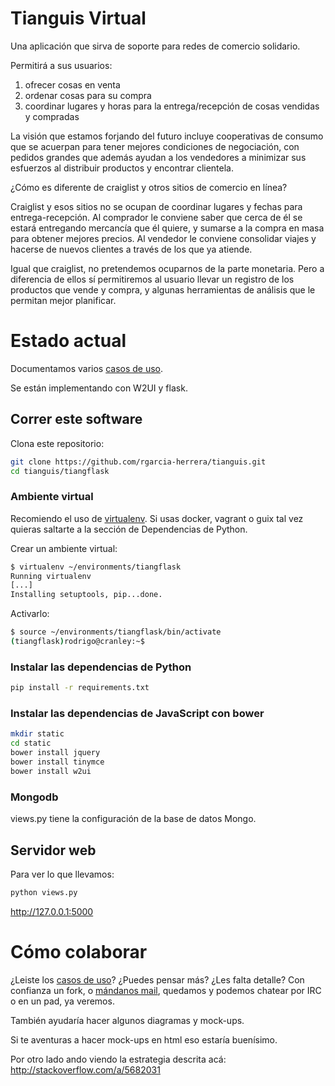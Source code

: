 Tianguis Virtual
===============

Una aplicación que sirva de soporte para redes de comercio solidario.

Permitirá a sus usuarios:
1. ofrecer cosas en venta
2. ordenar cosas para su compra
3. coordinar lugares y horas para la entrega/recepción de cosas
   vendidas y compradas

La visión que estamos forjando del futuro incluye cooperativas de
consumo que se acuerpan para tener mejores condiciones de negociación,
con pedidos grandes que además ayudan a los vendedores a minimizar sus
esfuerzos al distribuir productos y encontrar clientela.

¿Cómo es diferente de craiglist y otros sitios de comercio en línea?

Craiglist y esos sitios no se ocupan de coordinar lugares y fechas
para entrega-recepción. Al comprador le conviene saber que cerca de él
se estará entregando mercancía que él quiere, y sumarse a la compra en
masa para obtener mejores precios. Al vendedor le conviene consolidar
viajes y hacerse de nuevos clientes a través de los que ya atiende.

Igual que craiglist, no pretendemos ocuparnos de la parte monetaria.
Pero a diferencia de ellos sí permitiremos al usuario llevar un
registro de los productos que vende y compra, y algunas herramientas
de análisis que le permitan mejor planificar.



# Estado actual #

Documentamos varios 
[casos de uso](https://github.com/absorto/tianguis_django/tree/master/doc/casos_de_uso).

Se están implementando con W2UI y flask.

## Correr este software

Clona este repositorio:
```bash
git clone https://github.com/rgarcia-herrera/tianguis.git
cd tianguis/tiangflask
```

### Ambiente virtual
Recomiendo el uso de [virtualenv](https://virtualenv.pypa.io/en/stable/). Si usas docker, vagrant o guix tal vez quieras saltarte a la sección de Dependencias de Python.

Crear un ambiente virtual:

```bash
$ virtualenv ~/environments/tiangflask
Running virtualenv 
[...]
Installing setuptools, pip...done.
```

Activarlo:
```bash
$ source ~/environments/tiangflask/bin/activate
(tiangflask)rodrigo@cranley:~$ 
```

### Instalar las dependencias de Python
```bash
pip install -r requirements.txt
```

### Instalar las dependencias de JavaScript con bower
```bash
mkdir static
cd static
bower install jquery
bower install tinymce
bower install w2ui
```

### Mongodb

views.py tiene la configuración de la base de datos Mongo.

## Servidor web

Para ver lo que llevamos:
```bash
python views.py
```

http://127.0.0.1:5000

# Cómo colaborar #

¿Leiste los
[casos de uso](https://github.com/absorto/tianguis_django/tree/master/doc/casos_de_uso)?
¿Puedes pensar más? ¿Les falta detalle? Con confianza un fork, o
[mándanos mail](mailto:absorto@sdf.org), quedamos y podemos chatear
por IRC o en un pad, ya veremos.

También ayudaría hacer algunos diagramas y mock-ups.

Si te aventuras a hacer mock-ups en html eso estaría buenísimo.


Por otro lado ando viendo la estrategia descrita acá: http://stackoverflow.com/a/5682031
